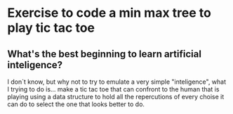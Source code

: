 # Exercise to code a min max tree to play tic tac toe

## What's the best beginning to learn artificial inteligence?

I don´t know, but why not to try to emulate a very simple "inteligence", what I trying to do is... make a tic
tac toe that can confront to the human that is playing using a data structure to hold all the repercutions of
every choise it can do to select the one that looks better to do.
